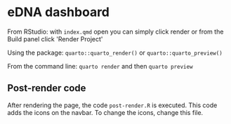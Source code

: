 # eDNA dashboard
 
From RStudio: with `index.qmd` open you can simply click render or from the Build panel click 'Render Project'

Using the package: `quarto::quarto_render()` or `quarto::quarto_preview()`

From the command line: `quarto render` and then `quarto preview`

## Post-render code

After rendering the page, the code `post-render.R` is executed. This code adds the icons on the navbar. To change the icons, change this file.